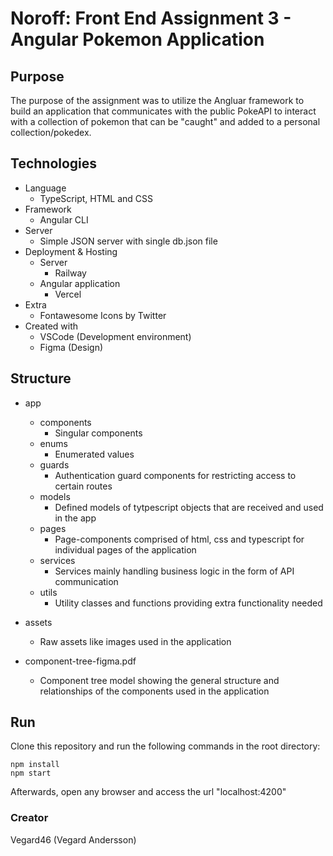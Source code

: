 # Noroff: Front End Assignment 3 - Angular Pokemon Application

## Purpose
The purpose of the assignment was to utilize the Angluar framework to build an application that communicates with the public PokeAPI to interact with a collection of pokemon that can be "caught" and added to a personal collection/pokedex.

## Technologies
- Language
  - TypeScript, HTML and CSS
- Framework
  - Angular CLI
- Server
  - Simple JSON server with single db.json file
- Deployment & Hosting
  - Server
    - Railway
  - Angular application
    - Vercel
- Extra
  - Fontawesome Icons by Twitter
- Created with
  - VSCode (Development environment)
  - Figma (Design)
  
## Structure
- app
  - components
    - Singular components
  - enums
    - Enumerated values
  - guards
    - Authentication guard components for restricting access to certain routes
  - models
    - Defined models of tytpescript objects that are received and used in the app
  - pages
    - Page-components comprised of html, css and typescript for individual pages of the application
  - services
    - Services mainly handling business logic in the form of API communication
  - utils
    - Utility classes and functions providing extra functionality needed
- assets
  - Raw assets like images used in the application

- component-tree-figma.pdf
  - Component tree model showing the general structure and relationships of the components used in the application
  
## Run
Clone this repository and run the following commands in the root directory:
```
npm install
npm start
```
Afterwards, open any browser and access the url "localhost:4200"
### Creator 
Vegard46 (Vegard Andersson)

